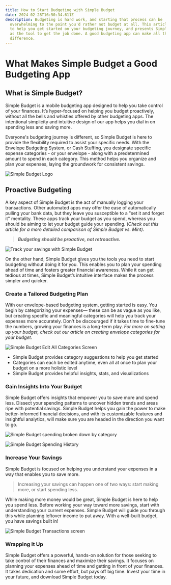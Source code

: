 ```yaml
---
title: How to Start Budgeting with Simple Budget
date: 2024-02-28T16:50:34.611Z
description: Budgeting is hard work, and starting that process can be
  overwhelming to the point you'd rather not budget at all. This article serves
  to help you get started on your budgeting journey, and presents Simple Budget
  as the tool to get the job done. A good budgeting app can make all the
  difference.
---
```

# What Makes Simple Budget a Good Budgeting App

## **What is Simple Budget?**

Simple Budget is a mobile budgeting app designed to help you take control of your finances. It’s hyper-focused on helping you budget proactively, without all the bells and whistles offered by other budgeting apps. The intentional simplicity and intuitive design of our app helps you dial in on spending less and saving more.

Everyone's budgeting journey is different, so Simple Budget is here to provide the flexibility required to assist your specific needs. With the Envelope Budgeting System, or Cash Stuffing, you designate specific expense categories - or your envelope - along with a predetermined amount to spend in each category. This method helps you organize and plan your expenses, laying the groundwork for consistent savings.

![Simple Budget Logo](sb_logo.png "Simple Budget Logo")

## Proactive Budgeting

A key aspect of Simple Budget is the act of manually logging your transactions. Other automated apps may offer the ease of automatically pulling your bank data, but they leave you susceptible to a "set it and forget it" mentality. These apps track your budget as you spend, whereas you should be aiming to let your budget guide your spending. (*Check out this article for a more detailed comparison of Simple Budget vs. Mint)*.

> ***Budgeting should be proactive, not retroactive.***

![Track your savings with Simple Budget](sb_savings.jpeg "Simple Budget always keeps you aware of your spending and savings")

On the other hand, Simple Budget gives you the tools you need to start budgeting without doing it for you. This enables you to plan your spending ahead of time and fosters greater financial awareness. While it can get tedious at times, Simple Budget’s intuitive interface makes the process simpler and quicker.

### **Create a Tailored Budgeting Plan**

With our envelope-based budgeting system, getting started is easy. You begin by categorizing your expenses— these can be as vague as you like, but creating specific and meaningful categories will help you track your expenses more accurately. Don't be discouraged if it takes time to fine-tune the numbers, growing your finances is a long-term play. *For more on setting up your budget, check out our article on creating envelope categories for your budget.*

![Simple Budget Edit All Categories Screen](sb_editallcategories.png "Edit all your categories at once for high level planning")

* Simple Budget provides category suggestions to help you get started
* Categories can each be edited anytime, even all at once to plan your budget on a more holistic level
* Simple Budget provides helpful insights, stats, and visualizations

### **Gain Insights Into Your Budget**

Simple Budget offers insights that empower you to save more and spend less. Dissect your spending patterns to uncover hidden trends and areas ripe with potential savings. Simple Budget helps you gain the power to make better-informed financial decisions, and with its customizable features and insightful analytics, will make sure you are headed in the direction you want to go.

![Simple Budget spending broken down by category](sb_insights.png "See how your spending breaks down across your categories")

![Simple Budget Spending History](sb_categoryinsights.png "Uncover trends by looking at your spending history")

### **Increase Your Savings**

Simple Budget is focused on helping you understand your expenses in a way that enables you to save more.

> Increasing your savings can happen one of two ways: start making more, or start spending less.

While making more money would be great, Simple Budget is here to help you spend less. Before working your way toward more savings, start with understanding your current expenses. Simple Budget will guide you through this while planning leftover income to put away. With a well-built budget, you have savings built in!

![Simple Budget Transactions screen](sb_home.png "Track all of your transactions in Simple Budget for a clear picture of your finances")

### Wrapping It Up

Simple Budget offers a powerful, hands-on solution for those seeking to take control of their finances and maximize their savings. It focuses on planning your expenses ahead of time and getting in front of your finances. It takes dedication and some effort, but pays off big time. Invest your time in your future, and download Simple Budget today.
